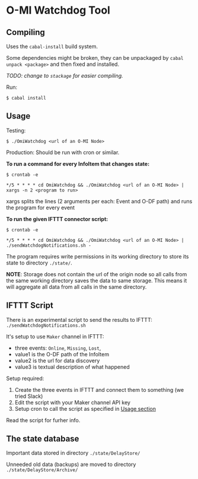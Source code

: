 O-MI Watchdog Tool
==================

Compiling
---------

Uses the `cabal-install` build system.

Some dependencies might be broken, they can be unpackaged by
`cabal unpack <package>` and then fixed and installed.

_TODO: change to `stackage` for easier compiling._

Run:

`$ cabal install`

Usage
-----

Testing:

`$ ./OmiWatchdog <url of an O-MI Node>`

Production: Should be run with cron or similar.

**To run a command for every InfoItem that changes state:**

```
$ crontab -e

*/5 * * * * cd OmiWatchdog && ./OmiWatchdog <url of an O-MI Node> | xargs -n 2 <program to run>
```
xargs splits the lines (2 arguments per each: Event and O-DF path) and runs the program for every event


**To run the given IFTTT connector script:**
```
$ crontab -e

*/5 * * * * cd OmiWatchdog && ./OmiWatchdog <url of an O-MI Node> | ./sendWatchdogNotifications.sh -
```


The program requires write permissions in its working directory
to store its state to directory `./state/`.

**NOTE**: Storage does not contain the url of the origin node so all
calls from the same working directory saves the data to same
storage. This means it will aggregate all data from all calls in
the same directory.


IFTTT Script
-----------

There is an experimental script to send the results to IFTTT: `./sendWatchdogNotifications.sh`

It's setup to use `Maker` channel in IFTTT:

* three events: `Online`, `Missing`, `Lost`,
* value1 is the O-DF path of the InfoItem
* value2 is the url for data discovery
* value3 is textual description of what happened

Setup required:

1. Create the three events in IFTTT and connect them to something (we tried Slack)
2. Edit the script with your Maker channel API key
3. Setup cron to call the script as specified in [Usage section](#Usage)

Read the script for furher info.


The state database
----------------------

Important data stored in directory `./state/DelayStore/`

Unneeded old data (backups) are moved to directory `./state/DelayStore/Archive/`

